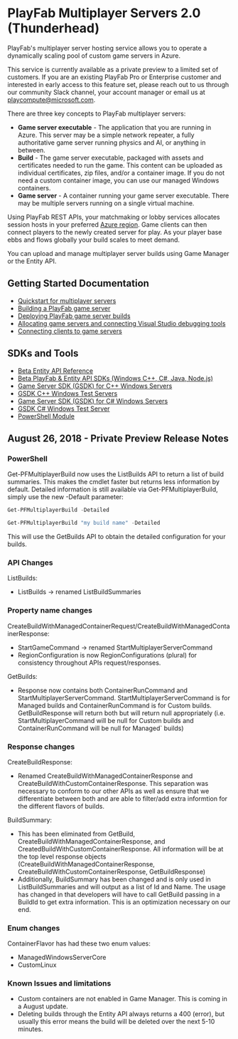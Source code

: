 # PlayFab Multiplayer Servers 2.0 (Thunderhead)

PlayFab's multiplayer server hosting service allows you to operate a dynamically scaling pool of custom game servers in Azure.

This service is currently available as a private preview to a limited set of customers. If you are an existing PlayFab Pro or Enterprise customer and interested in early access to this feature set, please reach out to us through our community Slack channel, your account manager or email us at [playcompute@microsoft.com](mailto:playcompute@microsoft.com).

There are three key concepts to PlayFab multiplayer servers:

- **Game server executable** - The application that you are running in Azure. This server may be a simple network repeater, a fully authoritative game server running physics and AI, or anything in between.
- **Build** - The game server executable, packaged with assets and certificates needed to run the game. This content can be uploaded as individual certificates, zip files, and/or a container image. If you do not need a custom container image, you can use our managed Windows containers.
- **Game server** - A container running your game server executable. There may be multiple servers running on a single virtual machine.

Using PlayFab REST APIs, your matchmaking or lobby services allocates session hosts in your preferred [Azure region](https://azure.microsoft.com/en-us/global-infrastructure/regions/). Game clients can then connect players to the newly created server for play. As your player base ebbs and flows globally your build scales to meet demand.

You can upload and manage multiplayer server builds using Game Manager or the Entity API.

## Getting Started Documentation

- [Quickstart for multiplayer servers](https://api.playfab.com/docs/tutorials/landing-tournaments/quickstart-for-multiplayer-servers)
- [Building a PlayFab game server](https://api.playfab.com/docs/tutorials/landing-tournaments/building-a-thunderhead-game-server)
- [Deploying PlayFab game server builds](https://api.playfab.com/docs/tutorials/landing-tournaments/deploying-playcompute-builds)
- [Allocating game servers and connecting Visual Studio debugging tools](https://api.playfab.com/docs/tutorials/landing-tournaments/allocate-thunderhead)
- [Connecting clients to game servers](https://api.playfab.com/docs/tutorials/landing-tournaments/mpcompute-networking)

## SDKs and Tools

- [Beta Entity API Reference](https://api.playfab.com/documentation/multiplayer?beta=1)
- [Beta PlayFab & Entity API SDKs (Windows C++, C#, Java, Node.js)](https://s3-us-west-2.amazonaws.com/api-playfab-com-craft-files/FileAssets/BetaSDKs-180827.zip)
- [Game Server SDK (GSDK) for C++ Windows Servers](https://s3-us-west-2.amazonaws.com/api-playfab-com-craft-files/FileAssets/microsoft.playfab.gaming.gsdk.cpp.0.0.0-beta-180613.zip)
- [GSDK C++ Windows Test Servers](https://s3-us-west-2.amazonaws.com/api-playfab-com-craft-files/FileAssets/windows_cpp_testapps_180829.zip)
- [Game Server SDK (GSDK) for C# Windows Servers](https://s3-us-west-2.amazonaws.com/api-playfab-com-craft-files/FileAssets/microsoft.playfab.gaming.gsdk.csharp.1.0.180600004.zip)
- [GSDK C# Windows Test Server](https://s3-us-west-2.amazonaws.com/api-playfab-com-craft-files/FileAssets/csWindowsRunnerGame.zip)
- [PowerShell Module](https://www.powershellgallery.com/packages/PlayFabMultiplayer/)

## August 26, 2018 - Private Preview Release Notes

### PowerShell

Get-PFMultiplayerBuild now uses the ListBuilds API to return a list of build summaries. This makes the cmdlet faster but returns less information by default. Detailed information is still available via Get-PFMultiplayerBuild, simply use the new -Default parameter:

```powershell
Get-PFMultiplayerBuild -Detailed

Get-PFMultiplayerBuild "my build name" -Detailed
```

This will use the GetBuilds API to obtain the detailed configuration for your builds.

### API Changes

ListBuilds:

- ListBuilds -> renamed ListBuildSummaries

### Property name changes

CreateBuildWithManagedContainerRequest/CreateBuildWithManagedContainerResponse:

- StartGameCommand -> renamed StartMultiplayerServerCommand
- RegionConfiguration is now RegionConfigurations (plural) for consistency throughout APIs request/responses.

GetBuilds:

- Response now contains both ContainerRunCommand and StartMultiplayerServerCommand. StartMultiplayerServerCommand is for Managed builds and ContainerRunCommand is for Custom builds. GetBuildResponse will return both but will return null appropriately (i.e. StartMultiplayerCommand will be null for Custom builds and ContainerRunCommand will be null for Managed` builds)

### Response changes

CreateBuildResponse:

- Renamed CreateBuildWithManagedContainerResponse and CreateBuildWithCustomContainerResponse. This separation was necessary to conform to our other APIs as well as ensure that we differentiate between both and are able to filter/add extra informtion for the different flavors of builds.

BuildSummary:

- This has been eliminated from GetBuild, CreateBuildWithManagedContainerResponse, and CreatedBuildWithCustomContainerResponse. All information will be at the top level response objects (CreateBuildWithManagedContainerResponse, CreateBuildWithCustomContainerResponse, GetBuildResponse)
- Additionally, BuildSummary has been changed and is only used in ListBuildSummaries and will output as a list of Id and Name. The usage has changed in that developers will have to call GetBuild passing in a BuildId to get extra information. This is an optimization necessary on our end.

### Enum changes

ContainerFlavor has had these two enum values:

- ManagedWindowsServerCore
- CustomLinux

### Known Issues and limitations

- Custom containers are not enabled in Game Manager. This is coming in a August update.
- Deleting builds through the Entity API always returns a 400 (error), but usually this error means the build will be deleted over the next 5-10 minutes.